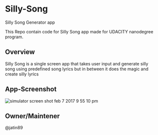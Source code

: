# Silly-Song
Silly Song Generator app

This Repo contain code for Silly Song app made for UDACITY nanodegree program.

## Overview

Silly Song is a single screen app that takes user input and generate silly song using predefined song lyrics but in between it does the magic and create silly lyrics

## App-Screenshot

![simulator screen shot feb 7 2017 9 55 10 pm](https://cloud.githubusercontent.com/assets/8715819/22722949/2353034e-ed80-11e6-96a6-5727dec5bfbd.png)

## Owner/Maintener

@jatin89

